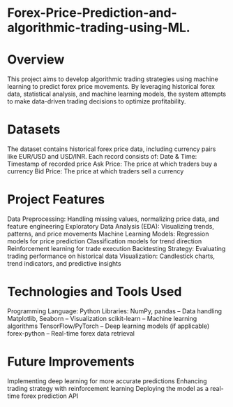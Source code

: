 # Forex-Price-Prediction-and-algorithmic-trading-using-ML.

# Overview
This project aims to develop algorithmic trading strategies using machine learning to predict forex price movements. By leveraging historical forex data, statistical analysis, and machine learning models, the system attempts to make data-driven trading decisions to optimize profitability.

# Datasets
The dataset contains historical forex price data, including currency pairs like EUR/USD and USD/INR. Each record consists of:
Date & Time: Timestamp of recorded price
Ask Price: The price at which traders buy a currency
Bid Price: The price at which traders sell a currency

# Project Features
Data Preprocessing: Handling missing values, normalizing price data, and feature engineering
Exploratory Data Analysis (EDA): Visualizing trends, patterns, and price movements
Machine Learning Models:
Regression models for price prediction
Classification models for trend direction
Reinforcement learning for trade execution
Backtesting Strategy: Evaluating trading performance on historical data
Visualization: Candlestick charts, trend indicators, and predictive insights
# Technologies and Tools Used
Programming Language: Python
Libraries:
NumPy, pandas – Data handling
Matplotlib, Seaborn – Visualization
scikit-learn – Machine learning algorithms
TensorFlow/PyTorch – Deep learning models (if applicable)
forex-python – Real-time forex data retrieval

# Future Improvements
Implementing deep learning for more accurate predictions
Enhancing trading strategy with reinforcement learning
Deploying the model as a real-time forex prediction API
